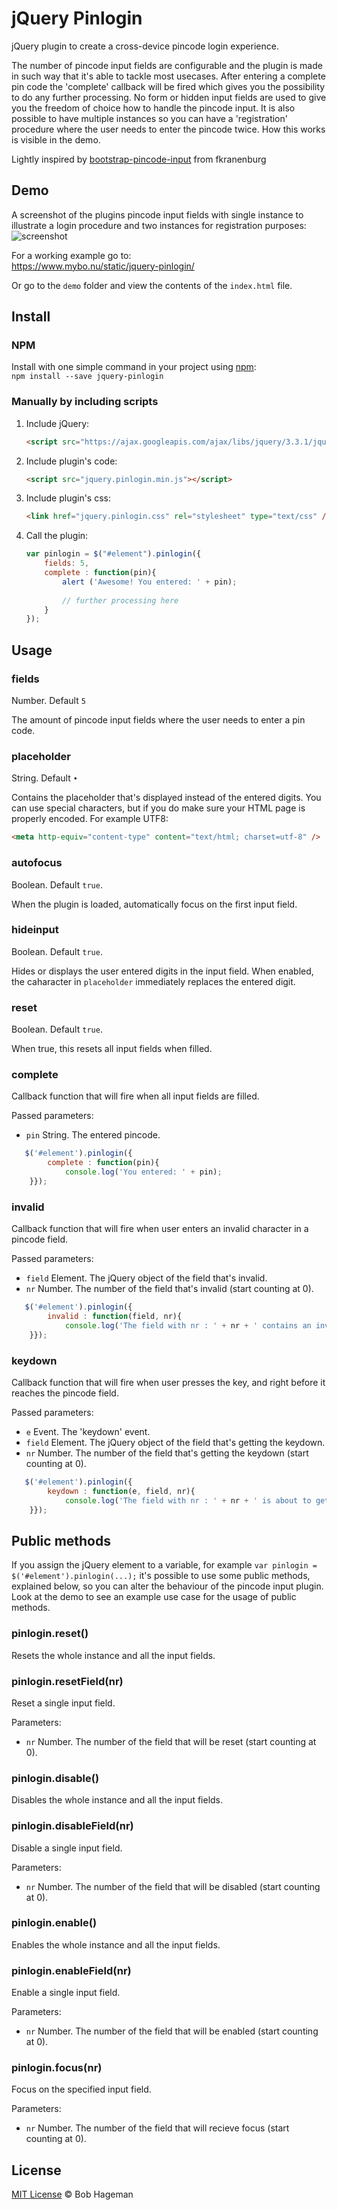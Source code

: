 # jQuery Pinlogin
jQuery plugin to create a cross-device pincode login experience. 

The number of pincode input fields are configurable and the plugin is made in such way that it's able to tackle most usecases. After entering a complete pin code the 'complete' callback will be fired which gives you the possibility to do any further processing. No form or hidden input fields are used to give you the freedom of choice how to handle the pincode input. It is also possible to have multiple instances so you can have a 'registration' procedure where the user needs to enter the pincode twice. How this works is visible in the demo.

Lightly inspired by [bootstrap-pincode-input](https://github.com/fkranenburg/bootstrap-pincode-input) from fkranenburg

## Demo
A screenshot of the plugins pincode input fields with single instance to illustrate a login procedure and two instances for registration purposes:   
![screenshot](https://gitlab.com/b.hageman/jquery-pinlogin/raw/master/demo/example.png)

For a working example go to:   
https://www.mybo.nu/static/jquery-pinlogin/   

Or go to the `demo` folder and view the contents of the `index.html` file.   

## Install

### NPM
Install with one simple command in your project using [npm](https://www.npmjs.com/):   
`npm install --save jquery-pinlogin`   

### Manually by including scripts

1. Include jQuery:

	```html
	<script src="https://ajax.googleapis.com/ajax/libs/jquery/3.3.1/jquery.min.js"></script>
	```

2. Include plugin's code:

	```html
	<script src="jquery.pinlogin.min.js"></script>
	```

2. Include plugin's css:

	```html
	<link href="jquery.pinlogin.css" rel="stylesheet" type="text/css" />
	```	
	
3. Call the plugin:

	```javascript
	var pinlogin = $("#element").pinlogin({
		fields: 5,
		complete : function(pin){
			alert ('Awesome! You entered: ' + pin);
						
			// further processing here
		}
	});
	```


## Usage

### fields 
Number. Default `5`

The amount of pincode input fields where the user needs to enter a pin code.   

### placeholder
String. Default `•`   

Contains the placeholder that's displayed instead of the entered digits. You can use special characters, but if you do make sure your HTML page is properly encoded. For example UTF8:

```html
<meta http-equiv="content-type" content="text/html; charset=utf-8" />
```

### autofocus
Boolean. Default `true`.   

When the plugin is loaded, automatically focus on the first input field.   

### hideinput
Boolean. Default `true`.   

Hides or displays the user entered digits in the input field. When enabled, the caharacter in `placeholder` immediately replaces the entered digit.   

### reset
Boolean. Default `true`.   

When true, this resets all input fields when filled.   

### complete

Callback function that will fire when all input fields are filled.   

Passed parameters:   
* ```pin``` String. The entered pincode.   

```javascript
   $('#element').pinlogin({
		complete : function(pin){
			console.log('You entered: ' + pin);
    }});
```

### invalid

Callback function that will fire when user enters an invalid character in a pincode field.   

Passed parameters:   
* ```field``` Element. The jQuery object of the field that's invalid.   
* ```nr``` Number. The number of the field that's invalid (start counting at 0).   

```javascript
   $('#element').pinlogin({
		invalid : function(field, nr){
			console.log('The field with nr : ' + nr + ' contains an invalid character');
    }});
```

### keydown

Callback function that will fire when user presses the key, and right before it reaches the pincode field.   

Passed parameters:   
* ```e``` Event. The 'keydown' event.   
* ```field``` Element. The jQuery object of the field that's getting the keydown.   
* ```nr``` Number. The number of the field that's getting the keydown (start counting at 0).   

```javascript
   $('#element').pinlogin({
		keydown : function(e, field, nr){
			console.log('The field with nr : ' + nr + ' is about to get a value');
    }});
```

## Public methods
If you assign the jQuery element to a variable, for example `var pinlogin = $('#element').pinlogin(...);` it's possible to use some public methods, explained below, so you can alter the behaviour of the pincode input plugin. Look at the demo to see an example use case for the usage of public methods.

### pinlogin.reset()

Resets the whole instance and all the input fields.   

### pinlogin.resetField(nr)

Reset a single input field. 

Parameters:   
* ```nr``` Number. The number of the field that will be reset (start counting at 0).   

### pinlogin.disable()

Disables the whole instance and all the input fields. 

### pinlogin.disableField(nr)

Disable a single input field. 

Parameters:   
* ```nr``` Number. The number of the field that will be disabled (start counting at 0).   

### pinlogin.enable()

Enables the whole instance and all the input fields. 

### pinlogin.enableField(nr)

Enable a single input field. 

Parameters:   
* ```nr``` Number. The number of the field that will be enabled (start counting at 0). 

### pinlogin.focus(nr)

Focus on the specified input field.   

Parameters:   
* ```nr``` Number. The number of the field that will recieve focus (start counting at 0). 

## License

[MIT License](https://opensource.org/licenses/mit-license) © Bob Hageman




